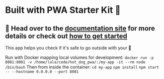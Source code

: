 # Built with PWA Starter Kit 💜

## 📖 Head over to the [documentation site](https://pwa-starter-kit.polymer-project.org/) for more details or check out [how to get started](https://pwa-starter-kit.polymer-project.org/setup)

This app helps you check if it's safe to go outside with your 🐶

Run with Docker mapping local volumes for development:
`docker run -p 8081:8081 -v /home/lala/code/hot_dog_pwa/:/my-app -it --rm node /bin/bash`
Then from inside the container:
`cd my-app`
`npm install`
`npm start -- --hostname 0.0.0.0 --port 8081`
